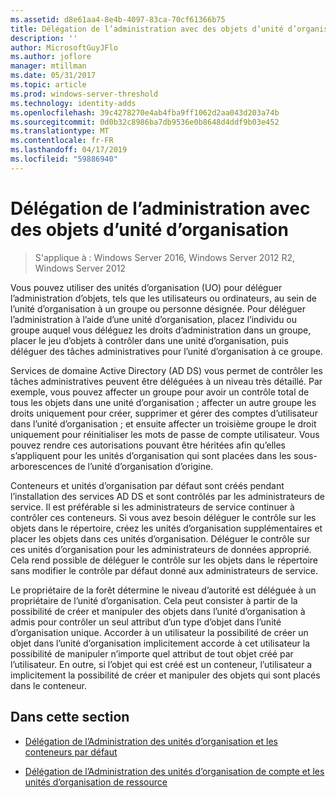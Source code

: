 ```yaml
---
ms.assetid: d8e61aa4-8e4b-4097-83ca-70cf61366b75
title: Délégation de l’administration avec des objets d’unité d’organisation
description: ''
author: MicrosoftGuyJFlo
ms.author: joflore
manager: mtillman
ms.date: 05/31/2017
ms.topic: article
ms.prod: windows-server-threshold
ms.technology: identity-adds
ms.openlocfilehash: 39c4278270e4ab4fba9ff1062d2aa043d203a74b
ms.sourcegitcommit: 0d0b32c8986ba7db9536e0b8648d4ddf9b03e452
ms.translationtype: MT
ms.contentlocale: fr-FR
ms.lasthandoff: 04/17/2019
ms.locfileid: "59886940"
---
```

# <a name="delegating-administration-by-using-ou-objects"></a>Délégation de l’administration avec des objets d’unité d’organisation

>S'applique à : Windows Server 2016, Windows Server 2012 R2, Windows Server 2012

Vous pouvez utiliser des unités d’organisation (UO) pour déléguer l’administration d’objets, tels que les utilisateurs ou ordinateurs, au sein de l’unité d’organisation à un groupe ou personne désignée. Pour déléguer l’administration à l’aide d’une unité d’organisation, placez l’individu ou groupe auquel vous déléguez les droits d’administration dans un groupe, placer le jeu d’objets à contrôler dans une unité d’organisation, puis déléguer des tâches administratives pour l’unité d’organisation à ce groupe.  
  
Services de domaine Active Directory (AD DS) vous permet de contrôler les tâches administratives peuvent être déléguées à un niveau très détaillé. Par exemple, vous pouvez affecter un groupe pour avoir un contrôle total de tous les objets dans une unité d’organisation ; affecter un autre groupe les droits uniquement pour créer, supprimer et gérer des comptes d’utilisateur dans l’unité d’organisation ; et ensuite affecter un troisième groupe le droit uniquement pour réinitialiser les mots de passe de compte utilisateur. Vous pouvez rendre ces autorisations pouvant être héritées afin qu’elles s’appliquent pour les unités d’organisation qui sont placées dans les sous-arborescences de l’unité d’organisation d’origine.  
  
Conteneurs et unités d’organisation par défaut sont créés pendant l’installation des services AD DS et sont contrôlés par les administrateurs de service. Il est préférable si les administrateurs de service continuer à contrôler ces conteneurs. Si vous avez besoin déléguer le contrôle sur les objets dans le répertoire, créez les unités d’organisation supplémentaires et placer les objets dans ces unités d’organisation. Déléguer le contrôle sur ces unités d’organisation pour les administrateurs de données approprié. Cela rend possible de déléguer le contrôle sur les objets dans le répertoire sans modifier le contrôle par défaut donné aux administrateurs de service.  
  
Le propriétaire de la forêt détermine le niveau d’autorité est déléguée à un propriétaire de l’unité d’organisation. Cela peut consister à partir de la possibilité de créer et manipuler des objets dans l’unité d’organisation à admis pour contrôler un seul attribut d’un type d’objet dans l’unité d’organisation unique. Accorder à un utilisateur la possibilité de créer un objet dans l’unité d’organisation implicitement accorde à cet utilisateur la possibilité de manipuler n’importe quel attribut de tout objet créé par l’utilisateur. En outre, si l’objet qui est créé est un conteneur, l’utilisateur a implicitement la possibilité de créer et manipuler des objets qui sont placés dans le conteneur.  
  
## <a name="in-this-section"></a>Dans cette section  
  
-   [Délégation de l’Administration des unités d’organisation et les conteneurs par défaut](../../ad-ds/plan/Delegating-Administration-of-Default-Containers-and-OUs.md)  
  
-   [Délégation de l’Administration des unités d’organisation de compte et les unités d’organisation de ressource](../../ad-ds/plan/Delegating-Administration-of-Account-OUs-and-Resource-OUs.md)  
  


